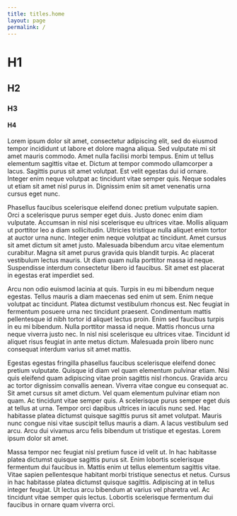 ```yaml
---
title: titles.home
layout: page
permalink: /
---
```


# H1

## H2

### H3

#### H4

Lorem ipsum dolor sit amet, consectetur adipiscing elit, sed do eiusmod tempor incididunt ut labore et dolore magna aliqua. Sed vulputate mi sit amet mauris commodo. Amet nulla facilisi morbi tempus. Enim ut tellus elementum sagittis vitae et. Dictum at tempor commodo ullamcorper a lacus. Sagittis purus sit amet volutpat. Est velit egestas dui id ornare. Integer enim neque volutpat ac tincidunt vitae semper quis. Neque sodales ut etiam sit amet nisl purus in. Dignissim enim sit amet venenatis urna cursus eget nunc.

Phasellus faucibus scelerisque eleifend donec pretium vulputate sapien. Orci a scelerisque purus semper eget duis. Justo donec enim diam vulputate. Accumsan in nisl nisi scelerisque eu ultrices vitae. Mollis aliquam ut porttitor leo a diam sollicitudin. Ultricies tristique nulla aliquet enim tortor at auctor urna nunc. Integer enim neque volutpat ac tincidunt. Amet cursus sit amet dictum sit amet justo. Malesuada bibendum arcu vitae elementum curabitur. Magna sit amet purus gravida quis blandit turpis. Ac placerat vestibulum lectus mauris. Ut diam quam nulla porttitor massa id neque. Suspendisse interdum consectetur libero id faucibus. Sit amet est placerat in egestas erat imperdiet sed.

Arcu non odio euismod lacinia at quis. Turpis in eu mi bibendum neque egestas. Tellus mauris a diam maecenas sed enim ut sem. Enim neque volutpat ac tincidunt. Platea dictumst vestibulum rhoncus est. Nec feugiat in fermentum posuere urna nec tincidunt praesent. Condimentum mattis pellentesque id nibh tortor id aliquet lectus proin. Enim sed faucibus turpis in eu mi bibendum. Nulla porttitor massa id neque. Mattis rhoncus urna neque viverra justo nec. In nisl nisi scelerisque eu ultrices vitae. Tincidunt id aliquet risus feugiat in ante metus dictum. Malesuada proin libero nunc consequat interdum varius sit amet mattis.

Egestas egestas fringilla phasellus faucibus scelerisque eleifend donec pretium vulputate. Quisque id diam vel quam elementum pulvinar etiam. Nisi quis eleifend quam adipiscing vitae proin sagittis nisl rhoncus. Gravida arcu ac tortor dignissim convallis aenean. Viverra vitae congue eu consequat ac. Sit amet cursus sit amet dictum. Vel quam elementum pulvinar etiam non quam. Ac tincidunt vitae semper quis. A scelerisque purus semper eget duis at tellus at urna. Tempor orci dapibus ultrices in iaculis nunc sed. Hac habitasse platea dictumst quisque sagittis purus sit amet volutpat. Mauris nunc congue nisi vitae suscipit tellus mauris a diam. A lacus vestibulum sed arcu. Arcu dui vivamus arcu felis bibendum ut tristique et egestas. Lorem ipsum dolor sit amet.

Massa tempor nec feugiat nisl pretium fusce id velit ut. In hac habitasse platea dictumst quisque sagittis purus sit. Enim lobortis scelerisque fermentum dui faucibus in. Mattis enim ut tellus elementum sagittis vitae. Vitae sapien pellentesque habitant morbi tristique senectus et netus. Cursus in hac habitasse platea dictumst quisque sagittis. Adipiscing at in tellus integer feugiat. Ut lectus arcu bibendum at varius vel pharetra vel. Ac tincidunt vitae semper quis lectus. Lobortis scelerisque fermentum dui faucibus in ornare quam viverra orci.
